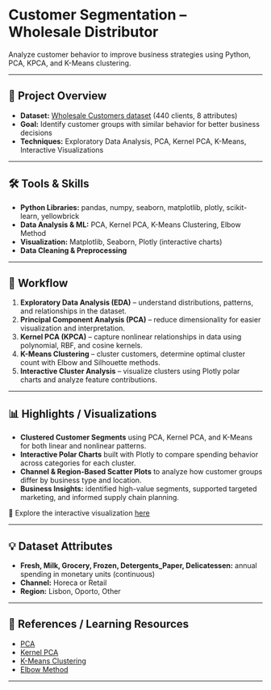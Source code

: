 # Customer Segmentation – Wholesale Distributor

Analyze customer behavior to improve business strategies using Python, PCA, KPCA, and K-Means clustering.

---

## 🚀 Project Overview
- **Dataset:** [Wholesale Customers dataset](https://archive.ics.uci.edu/ml/datasets/Wholesale+customers) (440 clients, 8 attributes)  
- **Goal:** Identify customer groups with similar behavior for better business decisions  
- **Techniques:** Exploratory Data Analysis, PCA, Kernel PCA, K-Means, Interactive Visualizations

---

## 🛠 Tools & Skills
- **Python Libraries:** pandas, numpy, seaborn, matplotlib, plotly, scikit-learn, yellowbrick  
- **Data Analysis & ML:** PCA, Kernel PCA, K-Means Clustering, Elbow Method  
- **Visualization:** Matplotlib, Seaborn, Plotly (interactive charts)  
- **Data Cleaning & Preprocessing**

---

## 📝 Workflow
1. **Exploratory Data Analysis (EDA)** – understand distributions, patterns, and relationships in the dataset.  
2. **Principal Component Analysis (PCA)** – reduce dimensionality for easier visualization and interpretation.  
3. **Kernel PCA (KPCA)** – capture nonlinear relationships in data using polynomial, RBF, and cosine kernels.  
4. **K-Means Clustering** – cluster customers, determine optimal cluster count with Elbow and Silhouette methods.  
5. **Interactive Cluster Analysis** – visualize clusters using Plotly polar charts and analyze feature contributions.  

---

## 📊 Highlights / Visualizations
- **Clustered Customer Segments** using PCA, Kernel PCA, and K-Means for both linear and nonlinear patterns.  
- **Interactive Polar Charts** built with Plotly to compare spending behavior across categories for each cluster.  
- **Channel & Region-Based Scatter Plots** to analyze how customer groups differ by business type and location.  
- **Business Insights:** identified high-value segments, supported targeted marketing, and informed supply chain planning.  

📌 Explore the interactive visualization [here](https://raw.githack.com/Vipul-Parasar/Customer-Segmentation/main/Result.html)  


---

## 💡 Dataset Attributes
- **Fresh, Milk, Grocery, Frozen, Detergents_Paper, Delicatessen:** annual spending in monetary units (continuous)  
- **Channel:** Horeca or Retail  
- **Region:** Lisbon, Oporto, Other  

---

## 📖 References / Learning Resources
- [PCA](https://scikit-learn.org/stable/modules/generated/sklearn.decomposition.PCA.html)  
- [Kernel PCA](https://scikit-learn.org/stable/modules/generated/sklearn.decomposition.KernelPCA.html)  
- [K-Means Clustering](https://scikit-learn.org/stable/modules/generated/sklearn.cluster.KMeans.html)  
- [Elbow Method](https://www.scikit-yb.org/en/latest/api/cluster/elbow.html)  

---

